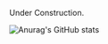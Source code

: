 Under Construction.


![Anurag's GitHub stats](https://github-readme-stats.vercel.app/api?username=BlankSpot08&show_icons=true&theme=onedark)
